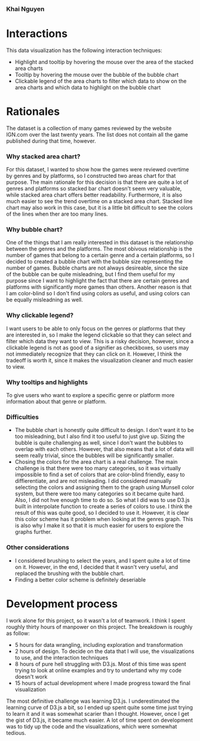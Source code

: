 ### Khai Nguyen

# Interactions
This data visualization has the following interaction techniques:
+ Highlight and tooltip by hovering the mouse over the area of the stacked area charts
+ Tooltip by hovering the mouse over the bubble of the bubble chart
+ Clickable legend of the area charts to filter which data to show on the area charts and which data to highlight on the bubble chart

# Rationales
The dataset is a collection of many games reviewed by the website IGN.com over the last twenty years. The list does not contain all the game published during that time, however.

### Why stacked area chart?
For this dataset, I wanted to show how the games were reviewed overtime by genres and by platforms, so I constructed two areas chart for that purpose. The main rationale for this decision is that there are quite a lot of genres and platforms so stacked bar chart doesn't seem very valuable, while stacked area chart offers better readability. Furthermore, it is also much easier to see the trend overtime on a stacked area chart. Stacked line chart may also work in this case, but it is a little bit difficult to see the colors of the lines when ther are too many lines.


### Why bubble chart?
One of the things that I am really interested in this dataset is the relationship between the genres and the platforms. The most obivous relationship is the number of games that belong to a certain genre and a certain platforms, so I decided to created a bubble chart with the bubble size representing the number of games. Bubble charts are not always desireable, since the size of the bubble can be quite misleadning, but I find them useful for my purpose since I want to highlight the fact that there are certain genres and platforms with significantly more games than others. Another reason is that I am color-blind so I don't find using colors as useful, and using colors can be equally misleadning as well. 

### Why clickable legend?
I want users to be able to only focus on the genres or platforms that they are interested in, so I make the legend clickable so that they can select and filter which data they want to view. This is a risky decision, however, since a clickable legend is not as good of a signifier as checkboxes, so users may not immediately recognize that they can click on it. However, I think the tradeoff is worth it, since it makes the visualization cleaner and much easier to view. 

### Why tooltips and highlights
To give users who want to explore a specific genre or platform more information about that genre or platform. 

### Difficulties
+ The bubble chart is honestly quite difficult to design. I don't want it to be too misleadning, but I also find it too useful to just give up. Sizing the bubble is quite challenging as well, since I don't want the bubbles to overlap with each others. However, that also means that a lot of data will seem really trivial, since the bubbles will be significantly smaller.
+ Chosing the colors for the area chart is a real challenge. The main challenge is that there were too many categories, so it was virtually impossible to find a set of colors that are color-blind friendly, easy to diffierentiate, and are not misleading. I did considered manually selecting the colors and assigning them to the graph using Munsell color system, but there were too many categories so it became quite hard.  Also, I did not hve enough time to do so. So what I did was to use D3.js built in interpolate function to create a series of colors to use. I think the result of this was quite good, so I decided to use it. However, it is clear this color scheme has it problem when looking at the genres graph. This is also why I make it so that it is much easier for users to explore the graphs further. 

### Other considerations
+ I considered brushing to select the years, and I spent quite a lot of time on it. However, in the end, I decided that it wasn't very useful, and replaced the brushing with the bubble chart. 
+ Finding a better color scheme is definitely deseriable

# Development process
I work alone for this project, so it wasn't a lot of teamwork. I think I spent roughly thirty hours of manpower on this project. The breakdown is roughly as follow:
+ 5 hours for data wrangling, including exploration and transformation
+ 2 hours of design. To decide on the data that I will use, the visualizations to use, and the interaction techniques
+ 8 hours of pure hell struggling with D3.js. Most of this time was spent trying to look at online examples and try to undertand why my code doesn't work
+ 15 hours of actual development where I made progress toward the final visualization

 The most definitive challenge was learning D3.js. I underestimated the learning curve of D3.js a bit, so I ended up spent quite some time just trying to learn it and it was somewhat scarier than I thought. However, once I get the gist of D3.js, it became much easier. A lot of time spent on development was to tidy up the code and the visualizations, which were somewhat tedious. 